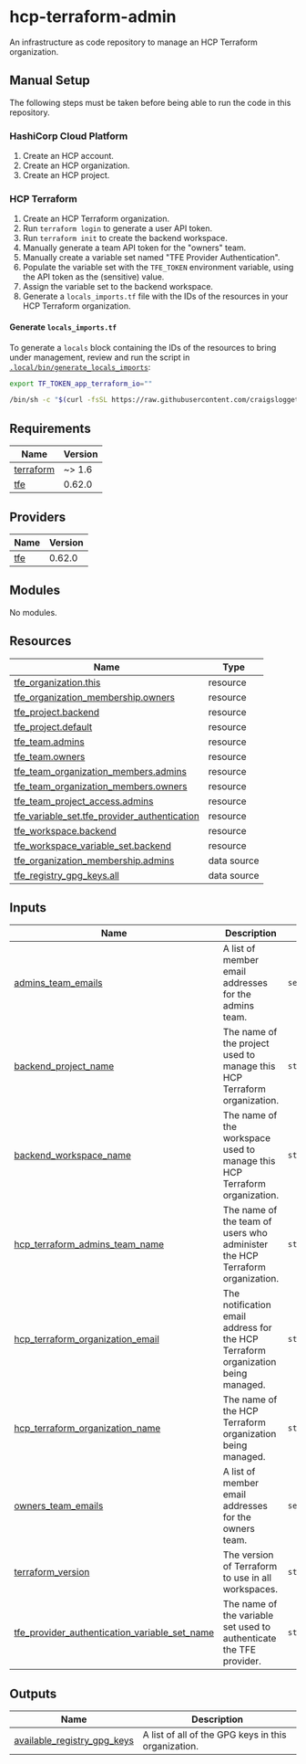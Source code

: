# hcp-terraform-admin

An infrastructure as code repository to manage an HCP Terraform organization.

## Manual Setup

The following steps must be taken before being able to run the code in this repository.

### HashiCorp Cloud Platform

1. Create an HCP account.
2. Create an HCP organization.
3. Create an HCP project.

### HCP Terraform

1. Create an HCP Terraform organization.
2. Run `terraform login` to generate a user API token.
3. Run `terraform init` to create the backend workspace.
4. Manually generate a team API token for the "owners" team.
5. Manually create a variable set named "TFE Provider Authentication".
6. Populate the variable set with the `TFE_TOKEN` environment variable, using the API token as the (sensitive) value.
7. Assign the variable set to the backend workspace.
8. Generate a `locals_imports.tf` file with the IDs of the resources in your HCP Terraform organization.

#### Generate `locals_imports.tf`

To generate a `locals` block containing the IDs of the resources to bring under
management, review and run the script in [`.local/bin/generate_locals_imports`](.local/bin/generate_locals_imports):

```sh
export TF_TOKEN_app_terraform_io=""
```

```sh
/bin/sh -c "$(curl -fsSL https://raw.githubusercontent.com/craigsloggett-lab/hcp-terraform-admin/refs/heads/main/.local/bin/generate_locals_imports)"
```

<!-- BEGIN_TF_DOCS -->
## Requirements

| Name | Version |
|------|---------|
| <a name="requirement_terraform"></a> [terraform](#requirement\_terraform) | ~> 1.6 |
| <a name="requirement_tfe"></a> [tfe](#requirement\_tfe) | 0.62.0 |

## Providers

| Name | Version |
|------|---------|
| <a name="provider_tfe"></a> [tfe](#provider\_tfe) | 0.62.0 |

## Modules

No modules.

## Resources

| Name | Type |
|------|------|
| [tfe_organization.this](https://registry.terraform.io/providers/hashicorp/tfe/0.62.0/docs/resources/organization) | resource |
| [tfe_organization_membership.owners](https://registry.terraform.io/providers/hashicorp/tfe/0.62.0/docs/resources/organization_membership) | resource |
| [tfe_project.backend](https://registry.terraform.io/providers/hashicorp/tfe/0.62.0/docs/resources/project) | resource |
| [tfe_project.default](https://registry.terraform.io/providers/hashicorp/tfe/0.62.0/docs/resources/project) | resource |
| [tfe_team.admins](https://registry.terraform.io/providers/hashicorp/tfe/0.62.0/docs/resources/team) | resource |
| [tfe_team.owners](https://registry.terraform.io/providers/hashicorp/tfe/0.62.0/docs/resources/team) | resource |
| [tfe_team_organization_members.admins](https://registry.terraform.io/providers/hashicorp/tfe/0.62.0/docs/resources/team_organization_members) | resource |
| [tfe_team_organization_members.owners](https://registry.terraform.io/providers/hashicorp/tfe/0.62.0/docs/resources/team_organization_members) | resource |
| [tfe_team_project_access.admins](https://registry.terraform.io/providers/hashicorp/tfe/0.62.0/docs/resources/team_project_access) | resource |
| [tfe_variable_set.tfe_provider_authentication](https://registry.terraform.io/providers/hashicorp/tfe/0.62.0/docs/resources/variable_set) | resource |
| [tfe_workspace.backend](https://registry.terraform.io/providers/hashicorp/tfe/0.62.0/docs/resources/workspace) | resource |
| [tfe_workspace_variable_set.backend](https://registry.terraform.io/providers/hashicorp/tfe/0.62.0/docs/resources/workspace_variable_set) | resource |
| [tfe_organization_membership.admins](https://registry.terraform.io/providers/hashicorp/tfe/0.62.0/docs/data-sources/organization_membership) | data source |
| [tfe_registry_gpg_keys.all](https://registry.terraform.io/providers/hashicorp/tfe/0.62.0/docs/data-sources/registry_gpg_keys) | data source |

## Inputs

| Name | Description | Type | Default | Required |
|------|-------------|------|---------|:--------:|
| <a name="input_admins_team_emails"></a> [admins\_team\_emails](#input\_admins\_team\_emails) | A list of member email addresses for the admins team. | `set(string)` | `[]` | no |
| <a name="input_backend_project_name"></a> [backend\_project\_name](#input\_backend\_project\_name) | The name of the project used to manage this HCP Terraform organization. | `string` | n/a | yes |
| <a name="input_backend_workspace_name"></a> [backend\_workspace\_name](#input\_backend\_workspace\_name) | The name of the workspace used to manage this HCP Terraform organization. | `string` | n/a | yes |
| <a name="input_hcp_terraform_admins_team_name"></a> [hcp\_terraform\_admins\_team\_name](#input\_hcp\_terraform\_admins\_team\_name) | The name of the team of users who administer the HCP Terraform organization. | `string` | `"admins"` | no |
| <a name="input_hcp_terraform_organization_email"></a> [hcp\_terraform\_organization\_email](#input\_hcp\_terraform\_organization\_email) | The notification email address for the HCP Terraform organization being managed. | `string` | n/a | yes |
| <a name="input_hcp_terraform_organization_name"></a> [hcp\_terraform\_organization\_name](#input\_hcp\_terraform\_organization\_name) | The name of the HCP Terraform organization being managed. | `string` | n/a | yes |
| <a name="input_owners_team_emails"></a> [owners\_team\_emails](#input\_owners\_team\_emails) | A list of member email addresses for the owners team. | `set(string)` | `[]` | no |
| <a name="input_terraform_version"></a> [terraform\_version](#input\_terraform\_version) | The version of Terraform to use in all workspaces. | `string` | `"1.10.3"` | no |
| <a name="input_tfe_provider_authentication_variable_set_name"></a> [tfe\_provider\_authentication\_variable\_set\_name](#input\_tfe\_provider\_authentication\_variable\_set\_name) | The name of the variable set used to authenticate the TFE provider. | `string` | n/a | yes |

## Outputs

| Name | Description |
|------|-------------|
| <a name="output_available_registry_gpg_keys"></a> [available\_registry\_gpg\_keys](#output\_available\_registry\_gpg\_keys) | A list of all of the GPG keys in this organization. |
<!-- END_TF_DOCS -->
